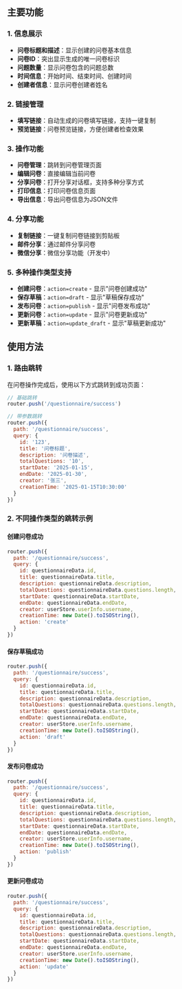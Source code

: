 ## 主要功能

### 1. 信息展示
- **问卷标题和描述**：显示创建的问卷基本信息
- **问卷ID**：突出显示生成的唯一问卷标识
- **问题数量**：显示问卷包含的问题总数
- **时间信息**：开始时间、结束时间、创建时间
- **创建者信息**：显示问卷创建者姓名

### 2. 链接管理
- **填写链接**：自动生成的问卷填写链接，支持一键复制
- **预览链接**：问卷预览链接，方便创建者检查效果

### 3. 操作功能
- **问卷管理**：跳转到问卷管理页面
- **编辑问卷**：直接编辑当前问卷
- **分享问卷**：打开分享对话框，支持多种分享方式
- **打印信息**：打印问卷信息页面
- **导出信息**：导出问卷信息为JSON文件

### 4. 分享功能
- **复制链接**：一键复制问卷链接到剪贴板
- **邮件分享**：通过邮件分享问卷
- **微信分享**：微信分享功能（开发中）

### 5. 多种操作类型支持
- **创建问卷**：`action=create` - 显示"问卷创建成功"
- **保存草稿**：`action=draft` - 显示"草稿保存成功"
- **发布问卷**：`action=publish` - 显示"问卷发布成功"
- **更新问卷**：`action=update` - 显示"问卷更新成功"
- **更新草稿**：`action=update_draft` - 显示"草稿更新成功"

## 使用方法

### 1. 路由跳转

在问卷操作完成后，使用以下方式跳转到成功页面：

```javascript
// 基础跳转
router.push('/questionnaire/success')

// 带参数跳转
router.push({
  path: '/questionnaire/success',
  query: {
    id: '123',
    title: '问卷标题',
    description: '问卷描述',
    totalQuestions: '10',
    startDate: '2025-01-15',
    endDate: '2025-01-30',
    creator: '张三',
    creationTime: '2025-01-15T10:30:00'
  }
})
```

### 2. 不同操作类型的跳转示例

#### 创建问卷成功
```javascript
router.push({
  path: '/questionnaire/success',
  query: {
    id: questionnaireData.id,
    title: questionnaireData.title,
    description: questionnaireData.description,
    totalQuestions: questionnaireData.questions.length,
    startDate: questionnaireData.startDate,
    endDate: questionnaireData.endDate,
    creator: userStore.userInfo.username,
    creationTime: new Date().toISOString(),
    action: 'create'
  }
})
```

#### 保存草稿成功
```javascript
router.push({
  path: '/questionnaire/success',
  query: {
    id: questionnaireData.id,
    title: questionnaireData.title,
    description: questionnaireData.description,
    totalQuestions: questionnaireData.questions.length,
    startDate: questionnaireData.startDate,
    endDate: questionnaireData.endDate,
    creator: userStore.userInfo.username,
    creationTime: new Date().toISOString(),
    action: 'draft'
  }
})
```

#### 发布问卷成功
```javascript
router.push({
  path: '/questionnaire/success',
  query: {
    id: questionnaireData.id,
    title: questionnaireData.title,
    description: questionnaireData.description,
    totalQuestions: questionnaireData.questions.length,
    startDate: questionnaireData.startDate,
    endDate: questionnaireData.endDate,
    creator: userStore.userInfo.username,
    creationTime: new Date().toISOString(),
    action: 'publish'
  }
})
```

#### 更新问卷成功
```javascript
router.push({
  path: '/questionnaire/success',
  query: {
    id: questionnaireData.id,
    title: questionnaireData.title,
    description: questionnaireData.description,
    totalQuestions: questionnaireData.questions.length,
    startDate: questionnaireData.startDate,
    endDate: questionnaireData.endDate,
    creator: userStore.userInfo.username,
    creationTime: new Date().toISOString(),
    action: 'update'
  }
})
```
